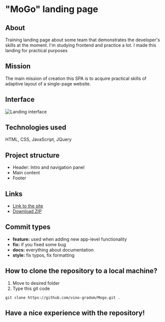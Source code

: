 # "MoGo" landing page

## About
Training landing page about some team that demonstrates the developer's skills at the moment. I'm studying frontend and practice a lot. I made this landing for practical purposes

## Mission
The main mission of creation this SPA is to acquire practical skills of adaptive layout of a single-page website.

## Interface
![Landing interface](https://github.com/vino-gradom/Mogo/blob/master/assets/images/interface_presentation.gif)

## Technologies used
HTML, CSS, JavaScript, JQuery

## Project structure
* Header: Intro and navigation panel
* Main content
* Footer

## Links
* [Link to the site](https://github.com/vino-gradom/Mogo/blob/master/assets/images/interface_presentation.gif)
* [Download ZIP](https://github.com/vino-gradom/Mogo/archive/refs/heads/main.zip)

## Commit types
* **feature:** used when adding new app-level functionality
* **fix:** if you fixed some bug
* **docs:** everything about documentation
* **style:** fix typos, fix formatting

## How to clone the repository to a local machine?
1) Move to desired folder
2) Type this git code
```git
git clone https://github.com/vino-gradom/Mogo.git .
```

## Have a nice experience with the repository!
